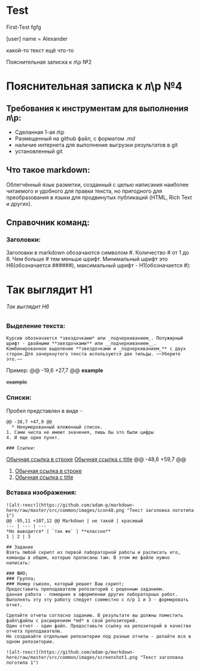 # Test
First-Test
fgfg

[user]
  name = Alexander 


какой-то текст
ещё что-то



 Пояснительная записка к л\р №2
# Пояснительная записка к л\р №4

## Требования к инструментам для выполнения л\р:
* Сделанная 1-ая л\р
* Размещенный на github файл, с форматом *.md*
* наличие интернета для выполнение выгрузки результатов в git
* установленный git

## Что такое markdown:
 Облегчённый язык разметки, созданный с целью написания наиболее читаемого и удобного для правки текста, но пригодного для преобразования в языки для продвинутых публикаций (HTML, Rich Text и других).

## Справочник команд:

### Заголовки:
Заголовки в markdown обозачаются символом #. Количество # от 1 до 6. Чем больше # тем меньше шрифт. Минимальный шрифт это H6(обозначается ######), максимальный шрифт - H1(обозначается #):

# Так выглядит H1

###### Так выглядит H6

### Выделение текста:

``Курсив обозначается *звездочками* или _подчеркиванием_. Полужирный шрифт - двойными **звездочками** или __подчеркиванием__. Комбинированное выделение **звездочками и _подчеркиванием_** с двух сторон.Для зачеркнутого текста используются две тильды. ~~Уберите это.~~``

Пример:
@@ -19,6 +27,7 @@
**example**

~~example~~

### Списки:
Пробел представлен в виде ⋅⋅
```
@@ -38,7 +47,9 @@
  * Ненумерованный вложенный список.
1. Сами числа не имеют значения, лишь бы это были цифры
4. И еще один пункт.

### Ссылки:

```
[Обычная ссылка в строке](https://www.google.com)
[Обычная ссылка с title](https://www.google.com "Сайт Google")
@@ -48,6 +59,7 @@

1. [Обычная ссылка в строке](https://www.google.com)
2. [Обычная ссылка с title](https://www.google.com "Сайт Google")

### Вставка изображения:
```   
![alt-текст](https://github.com/adam-p/markdown-here/raw/master/src/common/images/icon48.png "Текст заголовка логотипа 1")
@@ -95,11 +107,12 @@ Markdown | не такой | красивый
--- | --- | ---
*Но выводится* | `так же` | **классно**
1 | 2 | 3

## Задание
Взять любой скрипт из первой лабораторной работы и расписать его, команды в общем, которые прописаны там. В этом же файле нужно написать:

### ФИО;
### Группа;
### Номер съюзен, который решает Ваш скрипт;
Предоставить преподавателю репозиторий с решенным заданием.
данная работа - помощник в оформлении других лабораторных работ.
Выполнять эту эту работу следует совместно с л/р 1 и 3 - формировать отчет.

Сделайте отчеты согласно заданию. В результате вы должны поместить файл\файлы с расширением *md* в свой репозиторий.
Один отчет - один файл. Предоставьте ссылку на репозиторий в качестве отчета преподавателю.
Не создавайте отдельные репозитории под разные отчеты - делайте все в одном репозитории.

![alt-текст](https://github.com/adam-p/markdown-here/raw/master/src/common/images/screenshot1.png "Текст заголовка логотипа 1")
